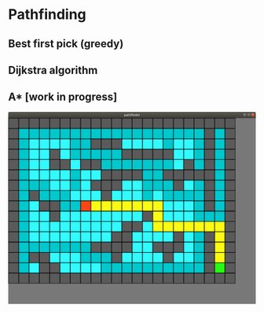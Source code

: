 # Pathfinding

## Best first pick (greedy)
## Dijkstra algorithm
## A* [work in progress]

![screenshot](screenshot.png)